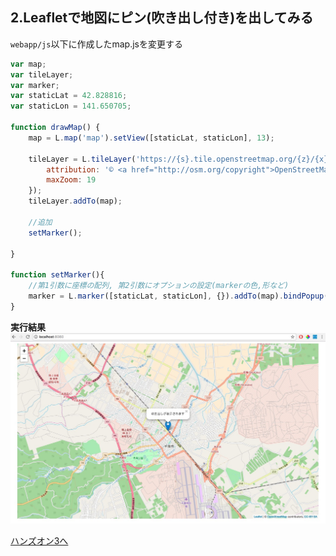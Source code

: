 ## 2.Leafletで地図にピン(吹き出し付き)を出してみる

`webapp/js`以下に作成したmap.jsを変更する

```javascript
var map;
var tileLayer;
var marker;
var staticLat = 42.828816;
var staticLon = 141.650705;

function drawMap() {
    map = L.map('map').setView([staticLat, staticLon], 13);

    tileLayer = L.tileLayer('https://{s}.tile.openstreetmap.org/{z}/{x}/{y}.png', {
        attribution: '© <a href="http://osm.org/copyright">OpenStreetMap</a> contributors, <a href="http://creativecommons.org/licenses/by-sa/2.0/">CC-BY-SA</a>',
        maxZoom: 19
    });
    tileLayer.addTo(map);
    
    //追加
    setMarker();

} 

function setMarker(){
    //第1引数に座標の配列, 第2引数にオプションの設定(markerの色,形など)
    marker = L.marker([staticLat, staticLon], {}).addTo(map).bindPopup('吹き出しが表示されます');
}
```

**実行結果**
![地図](./HandsOn02.jpg)

[ハンズオン3へ](./HandsOn03.md)
